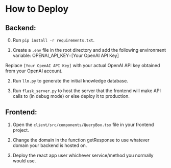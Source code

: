 # How to Deploy

## Backend:

0. Run `pip install -r requirements.txt`.

1. Create a `.env` file in the root directory and add the following environment variable:
OPENAI_API_KEY=[Your OpenAI API Key]

Replace `[Your OpenAI API Key]` with your actual OpenAI API key obtained from your OpenAI account.

2. Run `llm.py` to generate the initial knowledge database.

3. Run `flask_server.py` to host the server that the frontend will make API calls to (in debug mode) or else deploy it to production.

## Frontend:

1. Open the `client/src/components/QueryBox.tsx` file in your frontend project.

2. Change the domain in the function getResponse to use whatever domain your backend is hosted on.

3. Deploy the react app user whichever service/method you normally would use.
